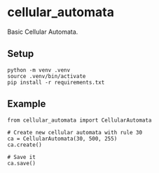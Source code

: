 # cellular_automata
Basic Cellular Automata.

## Setup
    python -m venv .venv
    source .venv/bin/activate
    pip install -r requirements.txt


## Example
    from cellular_automata import CellularAutomata

    # Create new cellular automata with rule 30
    ca = CellularAutomata(30, 500, 255)
    ca.create()

    # Save it 
    ca.save()
